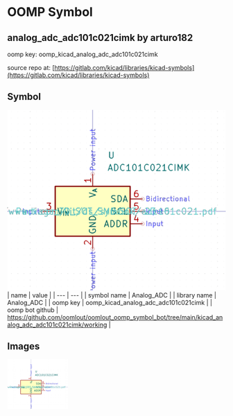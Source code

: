 # OOMP Symbol  
## analog_adc_adc101c021cimk  by arturo182  
  
oomp key: oomp_kicad_analog_adc_adc101c021cimk  
  
source repo at: [https://gitlab.com/kicad/libraries/kicad-symbols](https://gitlab.com/kicad/libraries/kicad-symbols)  
## Symbol  
  
[![working.png](working_600.png)](working.png)  
| name | value | 
| --- | --- | 
| symbol name | Analog_ADC | 
| library name | Analog_ADC | 
| oomp key | oomp_kicad_analog_adc_adc101c021cimk | 
| oomp bot github | https://github.com/oomlout/oomlout_oomp_symbol_bot/tree/main/kicad_analog_adc_adc101c021cimk/working | 
## Images  
  
[![working.png](working_140.png)](working.png)  
